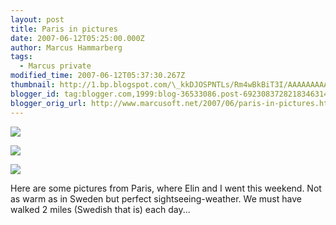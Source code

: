 ```yaml
---
layout: post
title: Paris in pictures
date: 2007-06-12T05:25:00.000Z
author: Marcus Hammarberg
tags:
  - Marcus private
modified_time: 2007-06-12T05:37:30.267Z
thumbnail: http://1.bp.blogspot.com/\_kkDJOSPNTLs/Rm4wBkBiT3I/AAAAAAAAAKs/PJ-\_djvxwlo/s72-c/PICT1706.JPG
blogger_id: tag:blogger.com,1999:blog-36533086.post-6923083728218346314
blogger_orig_url: http://www.marcusoft.net/2007/06/paris-in-pictures.html
---
```



[<img
src="http://1.bp.blogspot.com/_kkDJOSPNTLs/Rm4wBkBiT3I/AAAAAAAAAKs/PJ-_djvxwlo/s320/PICT1706.JPG"
id="BLOGGER_PHOTO_ID_5075046633501249394"
style="DISPLAY: block; MARGIN: 0px auto 10px; CURSOR: hand; TEXT-ALIGN: center"
data-border="0" />](http://1.bp.blogspot.com/_kkDJOSPNTLs/Rm4wBkBiT3I/AAAAAAAAAKs/PJ-_djvxwlo/s1600-h/PICT1706.JPG)

[<img
src="http://4.bp.blogspot.com/_kkDJOSPNTLs/Rm4v2UBiT2I/AAAAAAAAAKk/gTb0mnmNnVI/s320/PICT1681.JPG"
id="BLOGGER_PHOTO_ID_5075046440227721058"
style="DISPLAY: block; MARGIN: 0px auto 10px; CURSOR: hand; TEXT-ALIGN: center"
data-border="0" />](http://4.bp.blogspot.com/_kkDJOSPNTLs/Rm4v2UBiT2I/AAAAAAAAAKk/gTb0mnmNnVI/s1600-h/PICT1681.JPG)

[<img
src="http://2.bp.blogspot.com/_kkDJOSPNTLs/Rm4vq0BiT1I/AAAAAAAAAKc/XVXXHfcqDsw/s320/PICT1661.JPG"
id="BLOGGER_PHOTO_ID_5075046242659225426"
style="DISPLAY: block; MARGIN: 0px auto 10px; CURSOR: hand; TEXT-ALIGN: center"
data-border="0" />](http://2.bp.blogspot.com/_kkDJOSPNTLs/Rm4vq0BiT1I/AAAAAAAAAKc/XVXXHfcqDsw/s1600-h/PICT1661.JPG)

Here are some pictures from Paris, where Elin and I went this weekend. Not as
warm as in Sweden but perfect sightseeing-weather. We must have walked 2
miles (Swedish that is) each day...
